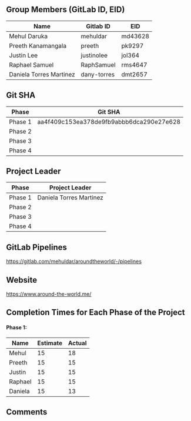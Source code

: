 ## Group Members (GitLab ID, EID)

| Name | Gitlab ID | EID
| ------ | ------ | ------ |
| Mehul Daruka | mehuldar | md43628 |
| Preeth Kanamangala | preeth | pk9297 |
| Justin Lee | justinolee | jol364 |
| Raphael Samuel | RaphSamuel | rms4647 |
| Daniela Torres Martinez | dany-torres | dmt2657 |

## Git SHA
| Phase | Git SHA 
| ------ | ------ |
| Phase 1 | aa4f409c153ea378de9fb9abbb6dca290e27e628 |
| Phase 2 |  |
| Phase 3 |  |
| Phase 4 |  |

## Project Leader
| Phase | Project Leader
| ------ | ------ |
| Phase 1 | Daniela Torres Martinez |
| Phase 2 |  |
| Phase 3 |  |
| Phase 4 |  |

## GitLab Pipelines
https://gitlab.com/mehuldar/aroundtheworld/-/pipelines

## Website
https://www.around-the-world.me/

## Completion Times for Each Phase of the Project

#### Phase 1:

| Name | Estimate | Actual
| ------ | ------ | ------ |
| Mehul  | 15 | 18 |
| Preeth | 15 | 15 |
| Justin | 15 | 15 |
| Raphael| 15 | 15 |
| Daniela| 15 | 13 |

## Comments
